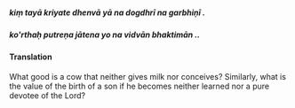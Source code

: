 ##### kiṃ tayā kriyate dhenvā yā na dogdhrī na garbhiṇī .
##### ko'rthaḥ putreṇa jātena yo na vidvān bhaktimān ..

#### Translation

What good is a cow that neither gives milk nor conceives? Similarly, what is the value of the birth of a son if he becomes neither learned nor a pure devotee of the Lord?